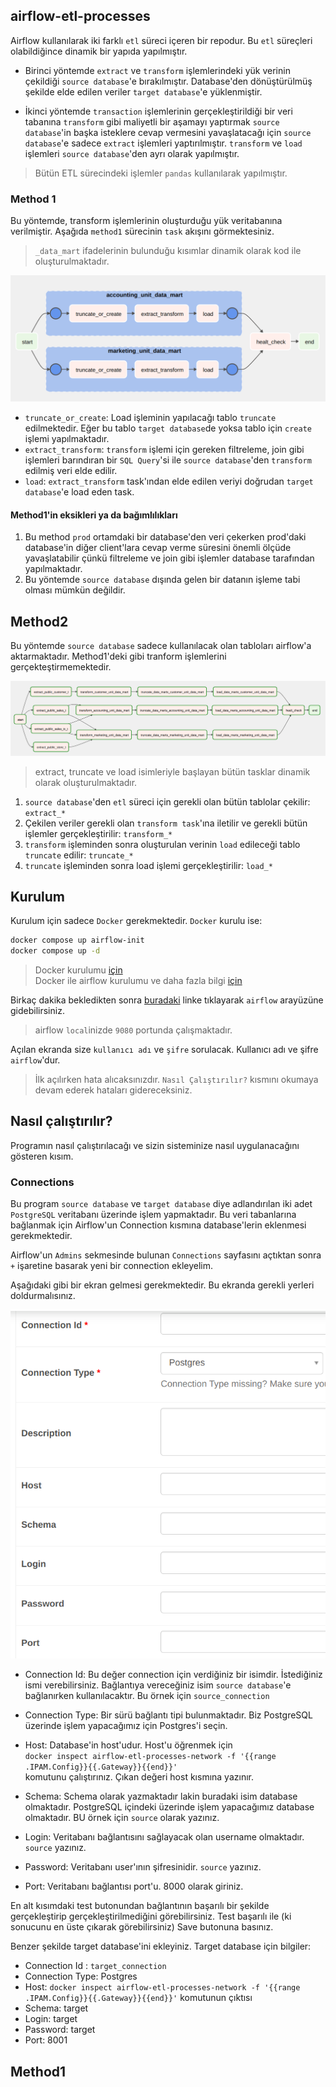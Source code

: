 ## airflow-etl-processes

Airflow kullanılarak iki farklı `etl` süreci içeren bir repodur. Bu `etl` süreçleri olabildiğince dinamik bir yapıda yapılmıştır.

* Birinci yöntemde `extract` ve `transform` işlemlerindeki yük verinin çekildiği `source database`'e bırakılmıştır. Database'den dönüştürülmüş şekilde elde edilen veriler `target database`'e yüklenmiştir.

* İkinci yöntemde `transaction` işlemlerinin gerçekleştirildiği bir veri tabanına `transform` gibi maliyetli bir aşamayı yaptırmak `source database`'in başka isteklere cevap vermesini yavaşlatacağı için `source database`'e sadece `extract` işlemleri yaptırılmıştır. `transform` ve `load` işlemleri `source database`'den ayrı olarak yapılmıştır.

> Bütün ETL sürecindeki işlemler `pandas` kullanılarak yapılmıştır.

### Method 1

Bu yöntemde, transform işlemlerinin oluşturduğu yük veritabanına verilmiştir. Aşağıda `method1` sürecinin `task` akışını görmektesiniz.

> `_data_mart` ifadelerinin bulunduğu kısımlar dinamik olarak kod ile oluşturulmaktadır.

![alt text](/images/method1_tasks.png)


* `truncate_or_create`: Load işleminin yapılacağı tablo `truncate` edilmektedir. Eğer bu tablo `target database`de yoksa tablo için `create` işlemi yapılmaktadır.
* `extract_transform`: `transform` işlemi için gereken filtreleme, join gibi işlemleri barındıran bir `SQL Query`'si ile `source database`'den `transform` edilmiş veri elde edilir.
* `load`: `extract_transform` task'ından elde edilen veriyi doğrudan `target database`'e load eden task.


#### Method1'in eksikleri ya da bağımlılıkları

1. Bu method `prod` ortamdaki bir database'den veri çekerken prod'daki database'in diğer client'lara cevap verme süresini önemli ölçüde yavaşlatabilir çünkü filtreleme ve join gibi işlemler database tarafından yapılmaktadır.
2. Bu yöntemde `source database` dışında gelen bir datanın işleme tabi olması mümkün değildir.


## Method2

Bu yöntemde `source database` sadece kullanılacak olan tabloları airflow'a aktarmaktadır. Method1'deki gibi tranform işlemlerini gerçekteştirmemektedir.

![alt text](/images/method2_tasks.png)

> extract, truncate ve load isimleriyle başlayan bütün tasklar dinamik olarak oluşturulmaktadır.

1. `source database`'den `etl` süreci için gerekli olan bütün tablolar çekilir: `extract_*`
2. Çekilen veriler gerekli olan `transform task`'ına iletilir ve gerekli bütün işlemler gerçekleştirilir: `transform_*`
3. `transform` işleminden sonra oluşturulan verinin `load` edileceği tablo `truncate` edilir: `truncate_*`
4. `truncate` işleminden sonra load işlemi gerçekleştirilir: `load_*`

## Kurulum

Kurulum için sadece `Docker` gerekmektedir. `Docker` kurulu ise:

```bash
docker compose up airflow-init
docker compose up -d
```

> Docker kurulumu [için](https://docs.docker.com/engine/install/) <br/>
Docker ile airflow kurulumu ve daha fazla bilgi [için](https://airflow.apache.org/docs/apache-airflow/stable/howto/docker-compose/index.html)


Birkaç dakika bekledikten sonra [buradaki](http://localhost:9080/) linke tıklayarak `airflow` arayüzüne gidebilirsiniz. 

> airflow `local`inizde `9080` portunda çalışmaktadır.

Açılan ekranda size `kullanıcı adı` ve `şifre` sorulacak. Kullanıcı adı ve şifre `airflow`'dur.

> İlk açılırken hata alıcaksınızdır. `Nasıl Çalıştırılır?` kısmını okumaya devam ederek hataları gidereceksiniz.


## Nasıl çalıştırılır?

Programın nasıl çalıştırılacağı ve sizin sisteminize nasıl uygulanacağını gösteren kısım.

### Connections

Bu program `source database` ve `target database` diye adlandırılan iki adet `PostgreSQL` veritabanı üzerinde işlem yapmaktadır. Bu veri tabanlarına bağlanmak için Airflow'un Connection kısmına database'lerin eklenmesi gerekmektedir.

Airflow'un `Admins` sekmesinde bulunan `Connections` sayfasını açtıktan sonra `+` işaretine basarak yeni bir connection ekleyelim.

Aşağıdaki gibi bir ekran gelmesi gerekmektedir. Bu ekranda gerekli yerleri doldurmalısınız.

![add_connection](images/add_connection.png)

* Connection Id: Bu değer connection için verdiğiniz bir isimdir. İstediğiniz ismi verebilirsiniz. Bağlantıya vereceğiniz isim `source database`'e bağlanırken kullanılacaktır. Bu örnek için `source_connection`

* Connection Type: Bir sürü bağlantı tipi bulunmaktadır. Biz PostgreSQL üzerinde işlem yapacağımız için Postgres'i seçin.

* Host: Database'in host'udur. Host'u öğrenmek için <br/> `docker inspect airflow-etl-processes-network -f '{{range .IPAM.Config}}{{.Gateway}}{{end}}'` <br/> komutunu çalıştırınız. Çıkan değeri host kısmına yazınır.

* Schema: Schema olarak yazmaktadır lakin buradaki isim database olmaktadır. PostgreSQL içindeki üzerinde işlem yapacağımız database olmaktadır. BU örnek için `source` olarak yazınız.

* Login: Veritabanı bağlantısını sağlayacak olan username olmaktadır. `source` yazınız.

* Password: Veritabanı user'ının şifresinidir. `source` yazınız.

* Port: Veritabanı bağlantısı port'u. 8000 olarak giriniz.

En alt kısımdaki test butonundan bağlantının başarılı bir şekilde gerçekleştirip gerçekleştirilmediğini görebilirsiniz. Test başarılı ile (ki sonucunu en üste çıkarak görebilirsiniz) Save butonuna basınız.


Benzer şekilde target database'ini ekleyiniz. Target database için bilgiler:

* Connection Id : `target_connection`
* Connection Type: Postgres
* Host: `docker inspect airflow-etl-processes-network -f '{{range .IPAM.Config}}{{.Gateway}}{{end}}'` komutunun çıktısı
* Schema: target
* Login: target
* Password: target
* Port: 8001


## Method1

